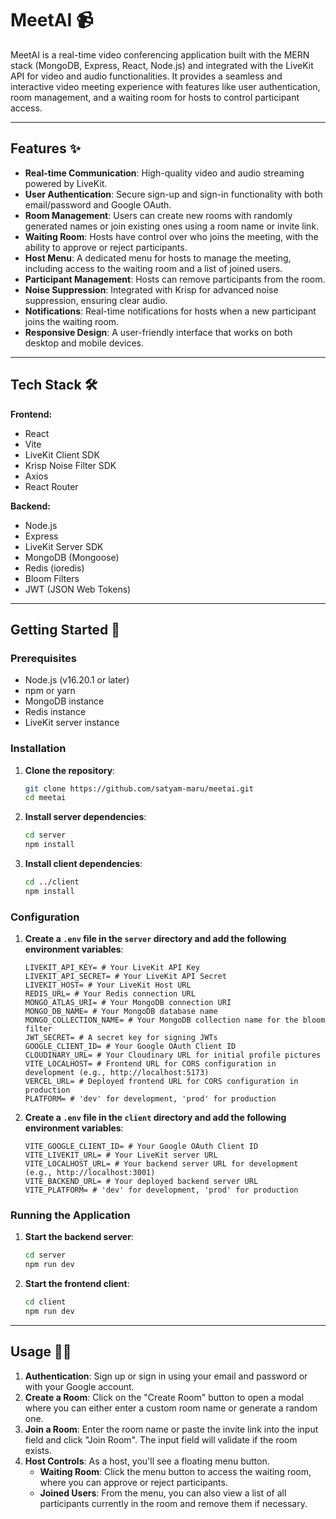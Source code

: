 # MeetAI 📹

MeetAI is a real-time video conferencing application built with the MERN stack (MongoDB, Express, React, Node.js) and integrated with the LiveKit API for video and audio functionalities. It provides a seamless and interactive video meeting experience with features like user authentication, room management, and a waiting room for hosts to control participant access.

-----

## **Features** ✨

  * **Real-time Communication**: High-quality video and audio streaming powered by LiveKit.
  * **User Authentication**: Secure sign-up and sign-in functionality with both email/password and Google OAuth.
  * **Room Management**: Users can create new rooms with randomly generated names or join existing ones using a room name or invite link.
  * **Waiting Room**: Hosts have control over who joins the meeting, with the ability to approve or reject participants.
  * **Host Menu**: A dedicated menu for hosts to manage the meeting, including access to the waiting room and a list of joined users.
  * **Participant Management**: Hosts can remove participants from the room.
  * **Noise Suppression**: Integrated with Krisp for advanced noise suppression, ensuring clear audio.
  * **Notifications**: Real-time notifications for hosts when a new participant joins the waiting room.
  * **Responsive Design**: A user-friendly interface that works on both desktop and mobile devices.

-----

## **Tech Stack** 🛠️

**Frontend:**

  * React
  * Vite
  * LiveKit Client SDK
  * Krisp Noise Filter SDK
  * Axios
  * React Router

**Backend:**

  * Node.js
  * Express
  * LiveKit Server SDK
  * MongoDB (Mongoose)
  * Redis (ioredis)
  * Bloom Filters
  * JWT (JSON Web Tokens)

-----

## **Getting Started** 🚀

### **Prerequisites**

  * Node.js (v16.20.1 or later)
  * npm or yarn
  * MongoDB instance
  * Redis instance
  * LiveKit server instance

### **Installation**

1.  **Clone the repository**:
    ```bash
    git clone https://github.com/satyam-maru/meetai.git
    cd meetai
    ```
2.  **Install server dependencies**:
    ```bash
    cd server
    npm install
    ```
3.  **Install client dependencies**:
    ```bash
    cd ../client
    npm install
    ```

### **Configuration**

1.  **Create a `.env` file in the `server` directory and add the following environment variables**:
    ```env
    LIVEKIT_API_KEY= # Your LiveKit API Key
    LIVEKIT_API_SECRET= # Your LiveKit API Secret
    LIVEKIT_HOST= # Your LiveKit Host URL
    REDIS_URL= # Your Redis connection URL
    MONGO_ATLAS_URI= # Your MongoDB connection URI
    MONGO_DB_NAME= # Your MongoDB database name
    MONGO_COLLECTION_NAME= # Your MongoDB collection name for the bloom filter
    JWT_SECRET= # A secret key for signing JWTs
    GOOGLE_CLIENT_ID= # Your Google OAuth Client ID
    CLOUDINARY_URL= # Your Cloudinary URL for initial profile pictures
    VITE_LOCALHOST= # Frontend URL for CORS configuration in development (e.g., http://localhost:5173)
    VERCEL_URL= # Deployed frontend URL for CORS configuration in production
    PLATFORM= # 'dev' for development, 'prod' for production
    ```
2.  **Create a `.env` file in the `client` directory and add the following environment variables**:
    ```env
    VITE_GOOGLE_CLIENT_ID= # Your Google OAuth Client ID
    VITE_LIVEKIT_URL= # Your LiveKit server URL
    VITE_LOCALHOST_URL= # Your backend server URL for development (e.g., http://localhost:3001)
    VITE_BACKEND_URL= # Your deployed backend server URL
    VITE_PLATFORM= # 'dev' for development, 'prod' for production
    ```

### **Running the Application**

1.  **Start the backend server**:
    ```bash
    cd server
    npm run dev
    ```
2.  **Start the frontend client**:
    ```bash
    cd client
    npm run dev
    ```

-----

## **Usage** 🧑‍💻

1.  **Authentication**: Sign up or sign in using your email and password or with your Google account.
2.  **Create a Room**: Click on the "Create Room" button to open a modal where you can either enter a custom room name or generate a random one.
3.  **Join a Room**: Enter the room name or paste the invite link into the input field and click "Join Room". The input field will validate if the room exists.
4.  **Host Controls**: As a host, you'll see a floating menu button.
      * **Waiting Room**: Click the menu button to access the waiting room, where you can approve or reject participants.
      * **Joined Users**: From the menu, you can also view a list of all participants currently in the room and remove them if necessary.